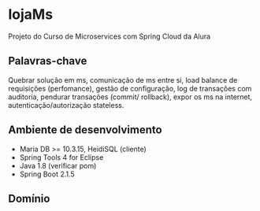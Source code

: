 # lojaMs
Projeto do Curso de Microservices com Spring Cloud da Alura

## Palavras-chave
Quebrar solução em ms, comunicação de ms entre si, load balance de requisições (perfomance), gestão de configuração, log de transações com auditoria, pendurar transações (commit/ rollback), expor os ms na internet, autenticação/autorização stateless.

## Ambiente de desenvolvimento
- Maria DB >= 10.3.15, HeidiSQL (cliente)
- Spring Tools 4 for Eclipse
- Java 1.8 (verificar pom)
- Spring Boot 2.1.5

## Domínio
